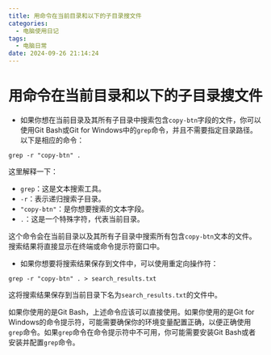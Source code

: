 ```yaml
---
title: 用命令在当前目录和以下的子目录搜文件
categories:
  - 电脑使用日记
tags:
  - 电脑日常
date: 2024-09-26 21:14:24
---
```


# 用命令在当前目录和以下的子目录搜文件
* 如果你想在当前目录及其所有子目录中搜索包含`copy-btn`字段的文件，你可以使用Git Bash或Git for Windows中的`grep`命令，并且不需要指定目录路径。以下是相应的命令：
```
grep -r "copy-btn" .

```
这里解释一下：

-   `grep`：这是文本搜索工具。
-   `-r`：表示递归搜索子目录。
-   `"copy-btn"`：是你想要搜索的文本字段。
-   `.`：这是一个特殊字符，代表当前目录。

这个命令会在当前目录以及其所有子目录中搜索所有包含`copy-btn`文本的文件。搜索结果将直接显示在终端或命令提示符窗口中。

* 如果你想要将搜索结果保存到文件中，可以使用重定向操作符：
```
grep -r "copy-btn" . > search_results.txt
```
这将搜索结果保存到当前目录下名为`search_results.txt`的文件中。

如果你使用的是Git Bash，上述命令应该可以直接使用。如果你使用的是Git for Windows的命令提示符，可能需要确保你的环境变量配置正确，以便正确使用`grep`命令。如果`grep`命令在命令提示符中不可用，你可能需要安装Git Bash或者安装并配置`grep`命令。

